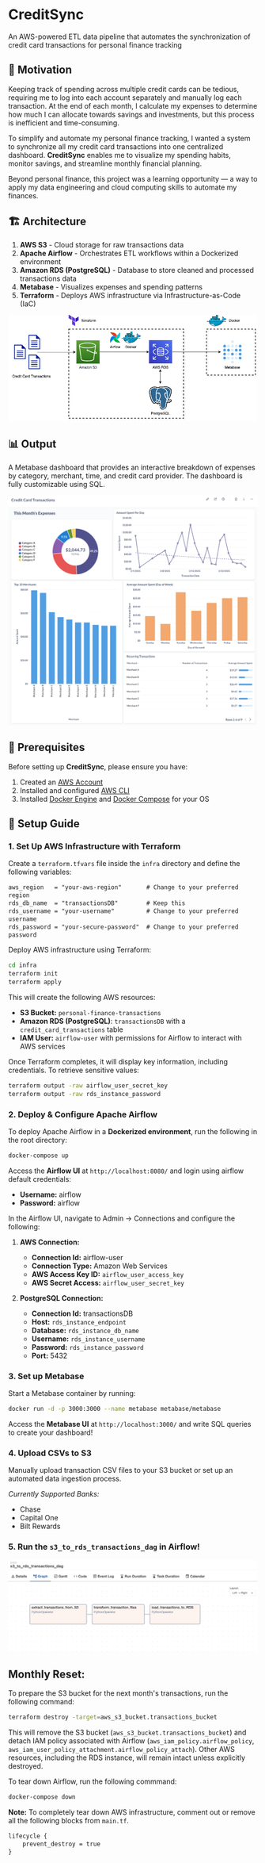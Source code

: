 # CreditSync
An AWS-powered ETL data pipeline that automates the synchronization of credit card transactions for personal finance tracking

## 🎯 Motivation
Keeping track of spending across multiple credit cards can be tedious, requiring me to log into each account separately and manually log each transaction. At the end of each month, I calculate my expenses to determine how much I can allocate towards savings and investments, but this process is inefficient and time-consuming.

To simplify and automate my personal finance tracking, I wanted a system to synchronize all my credit card transactions into one centralized dashboard. **CreditSync** enables me to visualize my spending habits, monitor savings, and streamline monthly financial planning. 

Beyond personal finance, this project was a learning opportunity — a way to apply my data engineering and cloud computing skills to automate my finances. 

## 🏗️ Architecture 
1. **AWS S3** - Cloud storage for raw transactions data
2. **Apache Airflow** - Orchestrates ETL workflows within a Dockerized environment
3. **Amazon RDS (PostgreSQL)** - Database to store cleaned and processed transactions data
4. **Metabase** - Visualizes expenses and spending patterns
5. **Terraform** - Deploys AWS infrastructure via Infrastructure-as-Code (IaC)

![credit_sync](docs/credit_sync.png)

## 📊 Output 
A Metabase dashboard that provides an interactive breakdown of expenses by category, merchant, time, and credit card provider. The dashboard is fully customizable using SQL. 

![example_metabase_dashboard](docs/example_metabase_dashboard.png)

## 📝 Prerequisites
Before setting up **CreditSync**, please ensure you have:
1. Created an [AWS Account](https://aws.amazon.com/free/)
2. Installed and configured [AWS CLI](https://docs.aws.amazon.com/cli/latest/userguide/install-cliv2.html)
3. Installed [Docker Engine](https://docs.docker.com/engine/install/) and [Docker Compose](https://docs.docker.com/compose/install/) for your OS


## 🔧 Setup Guide
### 1. Set Up AWS Infrastructure with Terraform
Create a `terraform.tfvars` file inside the `infra` directory and define the following variables:
```hcl
aws_region   = "your-aws-region"       # Change to your preferred region
rds_db_name  = "transactionsDB"        # Keep this 
rds_username = "your-username"         # Change to your preferred username
rds_password = "your-secure-password"  # Change to your preferred password
```

Deploy AWS infrastructure using Terraform:
```bash
cd infra
terraform init
terraform apply
```

This will create the following AWS resources:
- **S3 Bucket:** `personal-finance-transactions`
- **Amazon RDS (PostgreSQL)**: `transactionsDB` with a `credit_card_transactions` table
- **IAM User:** `airflow-user` with permissions for Airflow to interact with AWS services

Once Terraform completes, it will display key information, including credentials. To retrieve sensitive values:
```bash
terraform output -raw airflow_user_secret_key
terraform output -raw rds_instance_password
```

### 2. Deploy & Configure Apache Airflow
To deploy Apache Airflow in a **Dockerized environment**, run the following in the root directory:
```bash
docker-compose up
```

Access the **Airflow UI** at `http://localhost:8080/` and login using airflow default credentials:
- **Username:** airflow
- **Password:** airflow

In the Airflow UI, navigate to Admin → Connections and configure the following:
1. **AWS Connection:**
   - **Connection Id:** airflow-user
   - **Connection Type:** Amazon Web Services
   - **AWS Access Key ID:** `airflow_user_access_key`
   - **AWS Secret Access:** `airflow_user_secret_key`

2. **PostgreSQL Connection:**
   - **Connection Id:** transactionsDB
   - **Host:** `rds_instance_endpoint`
   - **Database:** `rds_instance_db_name`
   - **Username:** `rds_instance_username`
   - **Password:** `rds_instance_password`
   - **Port:** 5432

### 3. Set up Metabase
Start a Metabase container by running:
```bash
docker run -d -p 3000:3000 --name metabase metabase/metabase
```
Access the **Metabase UI** at `http://localhost:3000/` and write SQL queries to create your dashboard!

### 4. Upload CSVs to S3
Manually upload transaction CSV files to your S3 bucket or set up an automated data ingestion process.

*Currently Supported Banks:*
- Chase
- Capital One
- Bilt Rewards

### 5. Run the `s3_to_rds_transactions_dag` in Airflow!

![s3_to_rds_transactions_dag](docs/s3_to_rds_transactions_dag.png)

## Monthly Reset:
To prepare the S3 bucket for the next month's transactions, run the following command:
```bash
terraform destroy -target=aws_s3_bucket.transactions_bucket
```
This will remove the S3 bucket (`aws_s3_bucket.transactions_bucket`) and detach IAM policy associated with Airflow (`aws_iam_policy.airflow_policy`, `aws_iam_user_policy_attachment.airflow_policy_attach`). Other AWS resources, including the RDS instance, will remain intact unless explicitly destroyed.

To tear down Airflow, run the following commmand:
```bash
docker-compose down
```

**Note:** To completely tear down AWS infrastructure, comment out or remove all the following blocks from `main.tf`.
```hcl
lifecycle {
    prevent_destroy = true
}
``` 